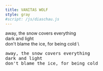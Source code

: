 ```yaml
---
title: VANITAS WOLF
style: gray
#script: /js/diaschau.js
---
```


away, the snow covers everything \
dark and light \
don't blame the ice, for being cold \


<pre>
away, the snow covers everything
dark and light
don't blame the ice, for being cold
</pre>
